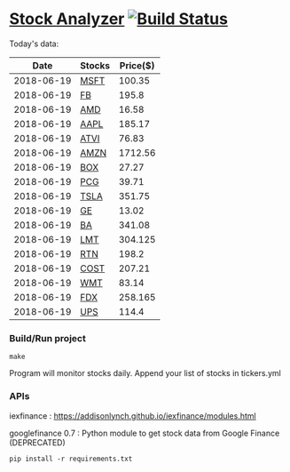 # [Stock Analyzer](https://ogoyal.github.io/StockAnalyzer/) [![Build Status](https://travis-ci.org/ogoyal/StockAnalyzer.svg?branch=master)](https://travis-ci.org/ogoyal/StockAnalyzer)

Today's data:

| Date| Stocks| Price($) | 
| --- | --- | ---  | 
| 2018-06-19| [MSFT](https://plot.ly/~ogoyal/2)| 100.35 | 
| 2018-06-19| [FB](https://plot.ly/~ogoyal/4)| 195.8 | 
| 2018-06-19| [AMD](https://plot.ly/~ogoyal/6)| 16.58 | 
| 2018-06-19| [AAPL](https://plot.ly/~ogoyal/8)| 185.17 | 
| 2018-06-19| [ATVI](https://plot.ly/~ogoyal/10)| 76.83 | 
| 2018-06-19| [AMZN](https://plot.ly/~ogoyal/12)| 1712.56 | 
| 2018-06-19| [BOX](https://plot.ly/~ogoyal/14)| 27.27 | 
| 2018-06-19| [PCG](https://plot.ly/~ogoyal/16)| 39.71 | 
| 2018-06-19| [TSLA](https://plot.ly/~ogoyal/18)| 351.75 | 
| 2018-06-19| [GE](https://plot.ly/~ogoyal/20)| 13.02 | 
| 2018-06-19| [BA](https://plot.ly/~ogoyal/22)| 341.08 | 
| 2018-06-19| [LMT](https://plot.ly/~ogoyal/24)| 304.125 | 
| 2018-06-19| [RTN](https://plot.ly/~ogoyal/26)| 198.2 | 
| 2018-06-19| [COST](https://plot.ly/~ogoyal/28)| 207.21 | 
| 2018-06-19| [WMT](https://plot.ly/~ogoyal/30)| 83.14 | 
| 2018-06-19| [FDX](https://plot.ly/~ogoyal/32)| 258.165 | 
| 2018-06-19| [UPS](https://plot.ly/~ogoyal/34)| 114.4 | 

### Build/Run project

```
make
```

Program will monitor stocks daily. Append your list of stocks in tickers.yml

### APIs
iexfinance : https://addisonlynch.github.io/iexfinance/modules.html

googlefinance 0.7 : Python module to get stock data from Google Finance (DEPRECATED)

```
pip install -r requirements.txt
```
